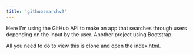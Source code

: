 ```yaml
---
title: 'githubsearchv2'
---
```

Here I'm using the GitHub API to make an app that searches through users depending on the input by the user. Another project using Bootstrap.

All you need to do to view this is clone and open the index.html.